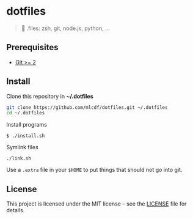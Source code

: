 # dotfiles
> :wrench: .files: zsh, git, node.js, python, ...

## Prerequisites

- [Git >= 2](https://git-scm.com/)

## Install

Clone this repository in **~/.dotfiles**
```bash
git clone https://github.com/mlcdf/dotfiles.git ~/.dotfiles
cd ~/.dotfiles
```

Install programs
```console
$ ./install.sh
```

Symlink files
```console
./link.sh
```

Use a `.extra` file in your `$HOME` to put things that should not go into git.

## License

This project is licensed under the MIT license – see the [LICENSE](LICENSE) file for details.
